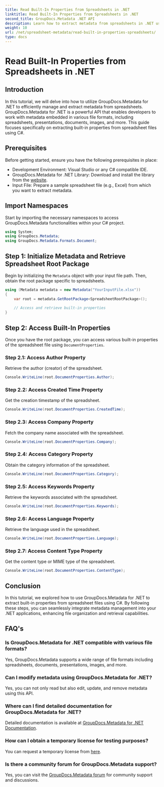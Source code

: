 ```yaml
---
title: Read Built-In Properties from Spreadsheets in .NET
linktitle: Read Built-In Properties from Spreadsheets in .NET
second_title: GroupDocs.Metadata .NET API
description: Learn how to extract metadata from spreadsheets in .NET using GroupDocs.Metadata, enhancing document management and organization in your applications.
weight: 10
url: /net/spreadsheet-metadata/read-built-in-properties-spreadsheets/
type: docs
---
```

# Read Built-In Properties from Spreadsheets in .NET

## Introduction
In this tutorial, we will delve into how to utilize GroupDocs.Metadata for .NET to efficiently manage and extract metadata from spreadsheets. GroupDocs.Metadata for .NET is a powerful API that enables developers to work with metadata embedded in various file formats, including spreadsheets, presentations, documents, images, and more. This guide focuses specifically on extracting built-in properties from spreadsheet files using C#.
## Prerequisites
Before getting started, ensure you have the following prerequisites in place:
- Development Environment: Visual Studio or any C# compatible IDE.
- GroupDocs.Metadata for .NET Library: Download and install the library from the [website](https://releases.groupdocs.com/metadata/net/).
- Input File: Prepare a sample spreadsheet file (e.g., Excel) from which you want to extract metadata.

## Import Namespaces
Start by importing the necessary namespaces to access GroupDocs.Metadata functionalities within your C# project.
```csharp
using System;
using GroupDocs.Metadata;
using GroupDocs.Metadata.Formats.Document;
```
## Step 1: Initialize Metadata and Retrieve Spreadsheet Root Package
Begin by initializing the `Metadata` object with your input file path. Then, obtain the root package specific to spreadsheets.
```csharp
using (Metadata metadata = new Metadata("YourInputFile.xlsx"))
{
    var root = metadata.GetRootPackage<SpreadsheetRootPackage>();
    
    // Access and retrieve built-in properties
}
```
## Step 2: Access Built-In Properties
Once you have the root package, you can access various built-in properties of the spreadsheet file using `DocumentProperties`.
### Step 2.1: Access Author Property
Retrieve the author (creator) of the spreadsheet.
```csharp
Console.WriteLine(root.DocumentProperties.Author);
```
### Step 2.2: Access Created Time Property
Get the creation timestamp of the spreadsheet.
```csharp
Console.WriteLine(root.DocumentProperties.CreatedTime);
```
### Step 2.3: Access Company Property
Fetch the company name associated with the spreadsheet.
```csharp
Console.WriteLine(root.DocumentProperties.Company);
```
### Step 2.4: Access Category Property
Obtain the category information of the spreadsheet.
```csharp
Console.WriteLine(root.DocumentProperties.Category);
```
### Step 2.5: Access Keywords Property
Retrieve the keywords associated with the spreadsheet.
```csharp
Console.WriteLine(root.DocumentProperties.Keywords);
```
### Step 2.6: Access Language Property
Retrieve the language used in the spreadsheet.
```csharp
Console.WriteLine(root.DocumentProperties.Language);
```
### Step 2.7: Access Content Type Property
Get the content type or MIME type of the spreadsheet.
```csharp
Console.WriteLine(root.DocumentProperties.ContentType);
```

## Conclusion
In this tutorial, we explored how to use GroupDocs.Metadata for .NET to extract built-in properties from spreadsheet files using C#. By following these steps, you can seamlessly integrate metadata management into your .NET applications, enhancing file organization and retrieval capabilities.

## FAQ's
### Is GroupDocs.Metadata for .NET compatible with various file formats?
Yes, GroupDocs.Metadata supports a wide range of file formats including spreadsheets, documents, presentations, images, and more.
### Can I modify metadata using GroupDocs.Metadata for .NET?
Yes, you can not only read but also edit, update, and remove metadata using this API.
### Where can I find detailed documentation for GroupDocs.Metadata for .NET?
Detailed documentation is available at [GroupDocs.Metadata for .NET Documentation](https://tutorials.groupdocs.com/metadata/net/).
### How can I obtain a temporary license for testing purposes?
You can request a temporary license from [here](https://purchase.groupdocs.com/temporary-license/).
### Is there a community forum for GroupDocs.Metadata support?
Yes, you can visit the [GroupDocs.Metadata forum](https://forum.groupdocs.com/c/metadata/14) for community support and discussions.

